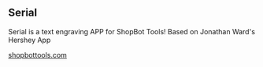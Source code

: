 ## Serial
Serial is a text engraving APP for ShopBot Tools! Based on Jonathan Ward's Hershey App

[shopbottools.com](http://shopbottools.com)

